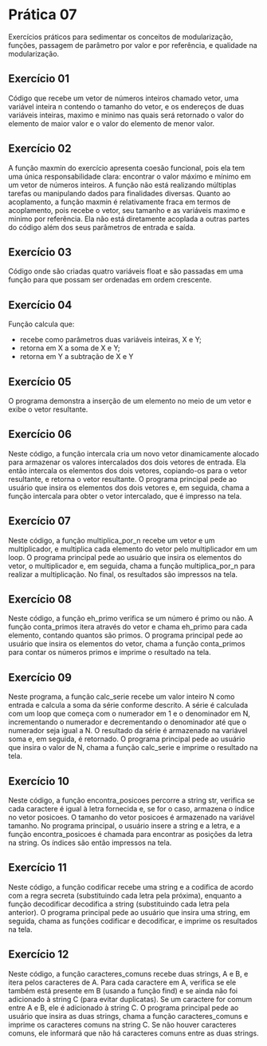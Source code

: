 # Prática 07
Exercícios práticos para sedimentar os conceitos de modularização, funções, passagem de parâmetro por valor e por referência, e qualidade na modularização. 

## Exercício 01
Código que recebe um vetor de números inteiros chamado vetor, uma variável inteira n contendo o tamanho do vetor, e os endereços de duas variáveis inteiras, maximo e minimo nas quais será retornado o valor do elemento de maior valor e o valor do elemento de menor valor.
## Exercício 02
A função maxmin do exercício apresenta coesão funcional, pois ela tem uma única responsabilidade clara: encontrar o valor máximo e mínimo em um vetor de números inteiros. A função não está realizando múltiplas tarefas ou manipulando dados para finalidades diversas. Quanto ao acoplamento, a função maxmin é relativamente fraca em termos de acoplamento, pois recebe o vetor, seu tamanho e as variáveis maximo e minimo por referência. Ela não está diretamente acoplada a outras partes do código além dos seus parâmetros de entrada e saída.
## Exercício 03
Código onde são criadas quatro variáveis float e são passadas em uma função para que possam ser ordenadas em ordem crescente.
## Exercício 04
Função calcula que:
- recebe como parâmetros duas variáveis inteiras, X e Y;
- retorna em X a soma de X e Y;
- retorna em Y a subtração de X e Y
## Exercício 05
O programa demonstra a inserção de um elemento no meio de um vetor e exibe o vetor resultante.
## Exercício 06
Neste código, a função intercala cria um novo vetor dinamicamente alocado para armazenar os valores intercalados dos dois vetores de entrada. Ela então intercala os elementos dos dois vetores, copiando-os para o vetor resultante, e retorna o vetor resultante. O programa principal pede ao usuário que insira os elementos dos dois vetores e, em seguida, chama a função intercala para obter o vetor intercalado, que é impresso na tela. 
## Exercício 07
Neste código, a função multiplica_por_n recebe um vetor e um multiplicador, e multiplica cada elemento do vetor pelo multiplicador em um loop. O programa principal pede ao usuário que insira os elementos do vetor, o multiplicador e, em seguida, chama a função multiplica_por_n para realizar a multiplicação. No final, os resultados são impressos na tela.
## Exercício 08
Neste código, a função eh_primo verifica se um número é primo ou não. A função conta_primos itera através do vetor e chama eh_primo para cada elemento, contando quantos são primos. O programa principal pede ao usuário que insira os elementos do vetor, chama a função conta_primos para contar os números primos e imprime o resultado na tela. 
## Exercício 09
Neste programa, a função calc_serie recebe um valor inteiro N como entrada e calcula a soma da série conforme descrito. A série é calculada com um loop que começa com o numerador em 1 e o denominador em N, incrementando o numerador e decrementando o denominador até que o numerador seja igual a N. O resultado da série é armazenado na variável soma e, em seguida, é retornado. O programa principal pede ao usuário que insira o valor de N, chama a função calc_serie e imprime o resultado na tela.
## Exercício 10
Neste código, a função encontra_posicoes percorre a string str, verifica se cada caractere é igual à letra fornecida e, se for o caso, armazena o índice no vetor posicoes. O tamanho do vetor posicoes é armazenado na variável tamanho. No programa principal, o usuário insere a string e a letra, e a função encontra_posicoes é chamada para encontrar as posições da letra na string. Os índices são então impressos na tela.
## Exercício 11
Neste código, a função codificar recebe uma string e a codifica de acordo com a regra secreta (substituindo cada letra pela próxima), enquanto a função decodificar decodifica a string (substituindo cada letra pela anterior). O programa principal pede ao usuário que insira uma string, em seguida, chama as funções codificar e decodificar, e imprime os resultados na tela. 
## Exercício 12
Neste código, a função caracteres_comuns recebe duas strings, A e B, e itera pelos caracteres de A. Para cada caractere em A, verifica se ele também está presente em B (usando a função find) e se ainda não foi adicionado à string C (para evitar duplicatas). Se um caractere for comum entre A e B, ele é adicionado à string C. O programa principal pede ao usuário que insira as duas strings, chama a função caracteres_comuns e imprime os caracteres comuns na string C. Se não houver caracteres comuns, ele informará que não há caracteres comuns entre as duas strings.

